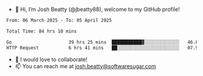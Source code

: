 - 👋 Hi, I’m Josh Beatty (@jbeatty88), welcome to my GitHub profile!

<!--START_SECTION:waka-->

```txt
From: 06 March 2025 - To: 05 April 2025

Total Time: 84 hrs 10 mins

Go                     39 hrs 25 mins  ███████████▓░░░░░░░░░░░░░   46.84 %
HTTP Request           6 hrs 41 mins   ██░░░░░░░░░░░░░░░░░░░░░░░   07.94 %
```

<!--END_SECTION:waka-->

- 💞️ I would love to collaborate!
- 📫 You can reach me at josh.beatty@softwaresugar.com

<!---
jbeatty88/jbeatty88 is a ✨ special ✨ repository because its `README.md` (this file) appears on your GitHub profile.
You can click the Preview link to take a look at your changes.
--->
